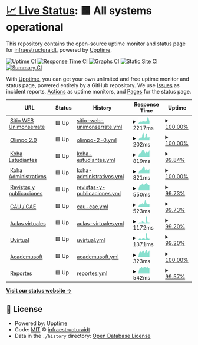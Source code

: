 # [📈 Live Status](https://estado.unimonserrate.edu.co): <!--live status--> **🟩 All systems operational**

This repository contains the open-source uptime monitor and status page for [infraestructuraidt](https://estado.unimonserrate.edu.co), powered by [Upptime](https://github.com/upptime/upptime).

[![Uptime CI](https://github.com/infraestructuraidt/status/workflows/Uptime%20CI/badge.svg)](https://github.com/infraestructuraidt/status/actions?query=workflow%3A%22Uptime+CI%22)
[![Response Time CI](https://github.com/infraestructuraidt/status/workflows/Response%20Time%20CI/badge.svg)](https://github.com/infraestructuraidt/status/actions?query=workflow%3A%22Response+Time+CI%22)
[![Graphs CI](https://github.com/infraestructuraidt/status/workflows/Graphs%20CI/badge.svg)](https://github.com/infraestructuraidt/status/actions?query=workflow%3A%22Graphs+CI%22)
[![Static Site CI](https://github.com/infraestructuraidt/status/workflows/Static%20Site%20CI/badge.svg)](https://github.com/infraestructuraidt/status/actions?query=workflow%3A%22Static+Site+CI%22)
[![Summary CI](https://github.com/infraestructuraidt/status/workflows/Summary%20CI/badge.svg)](https://github.com/infraestructuraidt/status/actions?query=workflow%3A%22Summary+CI%22)

With [Upptime](https://upptime.js.org), you can get your own unlimited and free uptime monitor and status page, powered entirely by a GitHub repository. We use [Issues](https://github.com/infraestructuraidt/status/issues) as incident reports, [Actions](https://github.com/infraestructuraidt/status/actions) as uptime monitors, and [Pages](https://estado.unimonserrate.edu.co) for the status page.

<!--start: status pages-->
<!-- This summary is generated by Upptime (https://github.com/upptime/upptime) -->
<!-- Do not edit this manually, your changes will be overwritten -->
<!-- prettier-ignore -->
| URL | Status | History | Response Time | Uptime |
| --- | ------ | ------- | ------------- | ------ |
| <img alt="" src="https://icons.duckduckgo.com/ip3/www.unimonserrate.edu.co.ico" height="13"> [Sitio WEB Unimonserrate](https://www.unimonserrate.edu.co/) | 🟩 Up | [sitio-web-unimonserrate.yml](https://github.com/infraestructuraidt/status/commits/HEAD/history/sitio-web-unimonserrate.yml) | <details><summary><img alt="Response time graph" src="./graphs/sitio-web-unimonserrate/response-time-week.png" height="20"> 2217ms</summary><br><a href="https://estado.unimonserrate.edu.co/history/sitio-web-unimonserrate"><img alt="Response time 2206" src="https://img.shields.io/endpoint?url=https%3A%2F%2Fraw.githubusercontent.com%2Finfraestructuraidt%2Fstatus%2FHEAD%2Fapi%2Fsitio-web-unimonserrate%2Fresponse-time.json"></a><br><a href="https://estado.unimonserrate.edu.co/history/sitio-web-unimonserrate"><img alt="24-hour response time 1948" src="https://img.shields.io/endpoint?url=https%3A%2F%2Fraw.githubusercontent.com%2Finfraestructuraidt%2Fstatus%2FHEAD%2Fapi%2Fsitio-web-unimonserrate%2Fresponse-time-day.json"></a><br><a href="https://estado.unimonserrate.edu.co/history/sitio-web-unimonserrate"><img alt="7-day response time 2217" src="https://img.shields.io/endpoint?url=https%3A%2F%2Fraw.githubusercontent.com%2Finfraestructuraidt%2Fstatus%2FHEAD%2Fapi%2Fsitio-web-unimonserrate%2Fresponse-time-week.json"></a><br><a href="https://estado.unimonserrate.edu.co/history/sitio-web-unimonserrate"><img alt="30-day response time 2940" src="https://img.shields.io/endpoint?url=https%3A%2F%2Fraw.githubusercontent.com%2Finfraestructuraidt%2Fstatus%2FHEAD%2Fapi%2Fsitio-web-unimonserrate%2Fresponse-time-month.json"></a><br><a href="https://estado.unimonserrate.edu.co/history/sitio-web-unimonserrate"><img alt="1-year response time 2129" src="https://img.shields.io/endpoint?url=https%3A%2F%2Fraw.githubusercontent.com%2Finfraestructuraidt%2Fstatus%2FHEAD%2Fapi%2Fsitio-web-unimonserrate%2Fresponse-time-year.json"></a></details> | <details><summary><a href="https://estado.unimonserrate.edu.co/history/sitio-web-unimonserrate">100.00%</a></summary><a href="https://estado.unimonserrate.edu.co/history/sitio-web-unimonserrate"><img alt="All-time uptime 99.50%" src="https://img.shields.io/endpoint?url=https%3A%2F%2Fraw.githubusercontent.com%2Finfraestructuraidt%2Fstatus%2FHEAD%2Fapi%2Fsitio-web-unimonserrate%2Fuptime.json"></a><br><a href="https://estado.unimonserrate.edu.co/history/sitio-web-unimonserrate"><img alt="24-hour uptime 100.00%" src="https://img.shields.io/endpoint?url=https%3A%2F%2Fraw.githubusercontent.com%2Finfraestructuraidt%2Fstatus%2FHEAD%2Fapi%2Fsitio-web-unimonserrate%2Fuptime-day.json"></a><br><a href="https://estado.unimonserrate.edu.co/history/sitio-web-unimonserrate"><img alt="7-day uptime 100.00%" src="https://img.shields.io/endpoint?url=https%3A%2F%2Fraw.githubusercontent.com%2Finfraestructuraidt%2Fstatus%2FHEAD%2Fapi%2Fsitio-web-unimonserrate%2Fuptime-week.json"></a><br><a href="https://estado.unimonserrate.edu.co/history/sitio-web-unimonserrate"><img alt="30-day uptime 99.62%" src="https://img.shields.io/endpoint?url=https%3A%2F%2Fraw.githubusercontent.com%2Finfraestructuraidt%2Fstatus%2FHEAD%2Fapi%2Fsitio-web-unimonserrate%2Fuptime-month.json"></a><br><a href="https://estado.unimonserrate.edu.co/history/sitio-web-unimonserrate"><img alt="1-year uptime 99.16%" src="https://img.shields.io/endpoint?url=https%3A%2F%2Fraw.githubusercontent.com%2Finfraestructuraidt%2Fstatus%2FHEAD%2Fapi%2Fsitio-web-unimonserrate%2Fuptime-year.json"></a></details>
| <img alt="" src="https://icons.duckduckgo.com/ip3/unimonserrate.ohelit.co.ico" height="13"> [Olimpo 2.0](https://unimonserrate.ohelit.co/) | 🟩 Up | [olimpo-2-0.yml](https://github.com/infraestructuraidt/status/commits/HEAD/history/olimpo-2-0.yml) | <details><summary><img alt="Response time graph" src="./graphs/olimpo-2-0/response-time-week.png" height="20"> 202ms</summary><br><a href="https://estado.unimonserrate.edu.co/history/olimpo-2-0"><img alt="Response time 170" src="https://img.shields.io/endpoint?url=https%3A%2F%2Fraw.githubusercontent.com%2Finfraestructuraidt%2Fstatus%2FHEAD%2Fapi%2Folimpo-2-0%2Fresponse-time.json"></a><br><a href="https://estado.unimonserrate.edu.co/history/olimpo-2-0"><img alt="24-hour response time 283" src="https://img.shields.io/endpoint?url=https%3A%2F%2Fraw.githubusercontent.com%2Finfraestructuraidt%2Fstatus%2FHEAD%2Fapi%2Folimpo-2-0%2Fresponse-time-day.json"></a><br><a href="https://estado.unimonserrate.edu.co/history/olimpo-2-0"><img alt="7-day response time 202" src="https://img.shields.io/endpoint?url=https%3A%2F%2Fraw.githubusercontent.com%2Finfraestructuraidt%2Fstatus%2FHEAD%2Fapi%2Folimpo-2-0%2Fresponse-time-week.json"></a><br><a href="https://estado.unimonserrate.edu.co/history/olimpo-2-0"><img alt="30-day response time 175" src="https://img.shields.io/endpoint?url=https%3A%2F%2Fraw.githubusercontent.com%2Finfraestructuraidt%2Fstatus%2FHEAD%2Fapi%2Folimpo-2-0%2Fresponse-time-month.json"></a><br><a href="https://estado.unimonserrate.edu.co/history/olimpo-2-0"><img alt="1-year response time 170" src="https://img.shields.io/endpoint?url=https%3A%2F%2Fraw.githubusercontent.com%2Finfraestructuraidt%2Fstatus%2FHEAD%2Fapi%2Folimpo-2-0%2Fresponse-time-year.json"></a></details> | <details><summary><a href="https://estado.unimonserrate.edu.co/history/olimpo-2-0">100.00%</a></summary><a href="https://estado.unimonserrate.edu.co/history/olimpo-2-0"><img alt="All-time uptime 99.98%" src="https://img.shields.io/endpoint?url=https%3A%2F%2Fraw.githubusercontent.com%2Finfraestructuraidt%2Fstatus%2FHEAD%2Fapi%2Folimpo-2-0%2Fuptime.json"></a><br><a href="https://estado.unimonserrate.edu.co/history/olimpo-2-0"><img alt="24-hour uptime 100.00%" src="https://img.shields.io/endpoint?url=https%3A%2F%2Fraw.githubusercontent.com%2Finfraestructuraidt%2Fstatus%2FHEAD%2Fapi%2Folimpo-2-0%2Fuptime-day.json"></a><br><a href="https://estado.unimonserrate.edu.co/history/olimpo-2-0"><img alt="7-day uptime 100.00%" src="https://img.shields.io/endpoint?url=https%3A%2F%2Fraw.githubusercontent.com%2Finfraestructuraidt%2Fstatus%2FHEAD%2Fapi%2Folimpo-2-0%2Fuptime-week.json"></a><br><a href="https://estado.unimonserrate.edu.co/history/olimpo-2-0"><img alt="30-day uptime 99.95%" src="https://img.shields.io/endpoint?url=https%3A%2F%2Fraw.githubusercontent.com%2Finfraestructuraidt%2Fstatus%2FHEAD%2Fapi%2Folimpo-2-0%2Fuptime-month.json"></a><br><a href="https://estado.unimonserrate.edu.co/history/olimpo-2-0"><img alt="1-year uptime 99.98%" src="https://img.shields.io/endpoint?url=https%3A%2F%2Fraw.githubusercontent.com%2Finfraestructuraidt%2Fstatus%2FHEAD%2Fapi%2Folimpo-2-0%2Fuptime-year.json"></a></details>
| <img alt="" src="https://icons.duckduckgo.com/ip3/unimonserrate-library.ohelit.co.ico" height="13"> [Koha Estudiantes](https://unimonserrate-library.ohelit.co/) | 🟩 Up | [koha-estudiantes.yml](https://github.com/infraestructuraidt/status/commits/HEAD/history/koha-estudiantes.yml) | <details><summary><img alt="Response time graph" src="./graphs/koha-estudiantes/response-time-week.png" height="20"> 819ms</summary><br><a href="https://estado.unimonserrate.edu.co/history/koha-estudiantes"><img alt="Response time 1454" src="https://img.shields.io/endpoint?url=https%3A%2F%2Fraw.githubusercontent.com%2Finfraestructuraidt%2Fstatus%2FHEAD%2Fapi%2Fkoha-estudiantes%2Fresponse-time.json"></a><br><a href="https://estado.unimonserrate.edu.co/history/koha-estudiantes"><img alt="24-hour response time 753" src="https://img.shields.io/endpoint?url=https%3A%2F%2Fraw.githubusercontent.com%2Finfraestructuraidt%2Fstatus%2FHEAD%2Fapi%2Fkoha-estudiantes%2Fresponse-time-day.json"></a><br><a href="https://estado.unimonserrate.edu.co/history/koha-estudiantes"><img alt="7-day response time 819" src="https://img.shields.io/endpoint?url=https%3A%2F%2Fraw.githubusercontent.com%2Finfraestructuraidt%2Fstatus%2FHEAD%2Fapi%2Fkoha-estudiantes%2Fresponse-time-week.json"></a><br><a href="https://estado.unimonserrate.edu.co/history/koha-estudiantes"><img alt="30-day response time 933" src="https://img.shields.io/endpoint?url=https%3A%2F%2Fraw.githubusercontent.com%2Finfraestructuraidt%2Fstatus%2FHEAD%2Fapi%2Fkoha-estudiantes%2Fresponse-time-month.json"></a><br><a href="https://estado.unimonserrate.edu.co/history/koha-estudiantes"><img alt="1-year response time 1454" src="https://img.shields.io/endpoint?url=https%3A%2F%2Fraw.githubusercontent.com%2Finfraestructuraidt%2Fstatus%2FHEAD%2Fapi%2Fkoha-estudiantes%2Fresponse-time-year.json"></a></details> | <details><summary><a href="https://estado.unimonserrate.edu.co/history/koha-estudiantes">99.84%</a></summary><a href="https://estado.unimonserrate.edu.co/history/koha-estudiantes"><img alt="All-time uptime 99.65%" src="https://img.shields.io/endpoint?url=https%3A%2F%2Fraw.githubusercontent.com%2Finfraestructuraidt%2Fstatus%2FHEAD%2Fapi%2Fkoha-estudiantes%2Fuptime.json"></a><br><a href="https://estado.unimonserrate.edu.co/history/koha-estudiantes"><img alt="24-hour uptime 100.00%" src="https://img.shields.io/endpoint?url=https%3A%2F%2Fraw.githubusercontent.com%2Finfraestructuraidt%2Fstatus%2FHEAD%2Fapi%2Fkoha-estudiantes%2Fuptime-day.json"></a><br><a href="https://estado.unimonserrate.edu.co/history/koha-estudiantes"><img alt="7-day uptime 99.84%" src="https://img.shields.io/endpoint?url=https%3A%2F%2Fraw.githubusercontent.com%2Finfraestructuraidt%2Fstatus%2FHEAD%2Fapi%2Fkoha-estudiantes%2Fuptime-week.json"></a><br><a href="https://estado.unimonserrate.edu.co/history/koha-estudiantes"><img alt="30-day uptime 99.59%" src="https://img.shields.io/endpoint?url=https%3A%2F%2Fraw.githubusercontent.com%2Finfraestructuraidt%2Fstatus%2FHEAD%2Fapi%2Fkoha-estudiantes%2Fuptime-month.json"></a><br><a href="https://estado.unimonserrate.edu.co/history/koha-estudiantes"><img alt="1-year uptime 99.65%" src="https://img.shields.io/endpoint?url=https%3A%2F%2Fraw.githubusercontent.com%2Finfraestructuraidt%2Fstatus%2FHEAD%2Fapi%2Fkoha-estudiantes%2Fuptime-year.json"></a></details>
| <img alt="" src="https://icons.duckduckgo.com/ip3/unimonserrate-library-intra.ohelit.co.ico" height="13"> [Koha Administrativos](https://unimonserrate-library-intra.ohelit.co/) | 🟩 Up | [koha-administrativos.yml](https://github.com/infraestructuraidt/status/commits/HEAD/history/koha-administrativos.yml) | <details><summary><img alt="Response time graph" src="./graphs/koha-administrativos/response-time-week.png" height="20"> 821ms</summary><br><a href="https://estado.unimonserrate.edu.co/history/koha-administrativos"><img alt="Response time 1082" src="https://img.shields.io/endpoint?url=https%3A%2F%2Fraw.githubusercontent.com%2Finfraestructuraidt%2Fstatus%2FHEAD%2Fapi%2Fkoha-administrativos%2Fresponse-time.json"></a><br><a href="https://estado.unimonserrate.edu.co/history/koha-administrativos"><img alt="24-hour response time 983" src="https://img.shields.io/endpoint?url=https%3A%2F%2Fraw.githubusercontent.com%2Finfraestructuraidt%2Fstatus%2FHEAD%2Fapi%2Fkoha-administrativos%2Fresponse-time-day.json"></a><br><a href="https://estado.unimonserrate.edu.co/history/koha-administrativos"><img alt="7-day response time 821" src="https://img.shields.io/endpoint?url=https%3A%2F%2Fraw.githubusercontent.com%2Finfraestructuraidt%2Fstatus%2FHEAD%2Fapi%2Fkoha-administrativos%2Fresponse-time-week.json"></a><br><a href="https://estado.unimonserrate.edu.co/history/koha-administrativos"><img alt="30-day response time 907" src="https://img.shields.io/endpoint?url=https%3A%2F%2Fraw.githubusercontent.com%2Finfraestructuraidt%2Fstatus%2FHEAD%2Fapi%2Fkoha-administrativos%2Fresponse-time-month.json"></a><br><a href="https://estado.unimonserrate.edu.co/history/koha-administrativos"><img alt="1-year response time 1082" src="https://img.shields.io/endpoint?url=https%3A%2F%2Fraw.githubusercontent.com%2Finfraestructuraidt%2Fstatus%2FHEAD%2Fapi%2Fkoha-administrativos%2Fresponse-time-year.json"></a></details> | <details><summary><a href="https://estado.unimonserrate.edu.co/history/koha-administrativos">100.00%</a></summary><a href="https://estado.unimonserrate.edu.co/history/koha-administrativos"><img alt="All-time uptime 99.75%" src="https://img.shields.io/endpoint?url=https%3A%2F%2Fraw.githubusercontent.com%2Finfraestructuraidt%2Fstatus%2FHEAD%2Fapi%2Fkoha-administrativos%2Fuptime.json"></a><br><a href="https://estado.unimonserrate.edu.co/history/koha-administrativos"><img alt="24-hour uptime 100.00%" src="https://img.shields.io/endpoint?url=https%3A%2F%2Fraw.githubusercontent.com%2Finfraestructuraidt%2Fstatus%2FHEAD%2Fapi%2Fkoha-administrativos%2Fuptime-day.json"></a><br><a href="https://estado.unimonserrate.edu.co/history/koha-administrativos"><img alt="7-day uptime 100.00%" src="https://img.shields.io/endpoint?url=https%3A%2F%2Fraw.githubusercontent.com%2Finfraestructuraidt%2Fstatus%2FHEAD%2Fapi%2Fkoha-administrativos%2Fuptime-week.json"></a><br><a href="https://estado.unimonserrate.edu.co/history/koha-administrativos"><img alt="30-day uptime 99.88%" src="https://img.shields.io/endpoint?url=https%3A%2F%2Fraw.githubusercontent.com%2Finfraestructuraidt%2Fstatus%2FHEAD%2Fapi%2Fkoha-administrativos%2Fuptime-month.json"></a><br><a href="https://estado.unimonserrate.edu.co/history/koha-administrativos"><img alt="1-year uptime 99.75%" src="https://img.shields.io/endpoint?url=https%3A%2F%2Fraw.githubusercontent.com%2Finfraestructuraidt%2Fstatus%2FHEAD%2Fapi%2Fkoha-administrativos%2Fuptime-year.json"></a></details>
| <img alt="" src="https://icons.duckduckgo.com/ip3/revistas.unimonserrate.edu.co.ico" height="13"> [Revistas y publicaciones](https://revistas.unimonserrate.edu.co/) | 🟩 Up | [revistas-y-publicaciones.yml](https://github.com/infraestructuraidt/status/commits/HEAD/history/revistas-y-publicaciones.yml) | <details><summary><img alt="Response time graph" src="./graphs/revistas-y-publicaciones/response-time-week.png" height="20"> 550ms</summary><br><a href="https://estado.unimonserrate.edu.co/history/revistas-y-publicaciones"><img alt="Response time 612" src="https://img.shields.io/endpoint?url=https%3A%2F%2Fraw.githubusercontent.com%2Finfraestructuraidt%2Fstatus%2FHEAD%2Fapi%2Frevistas-y-publicaciones%2Fresponse-time.json"></a><br><a href="https://estado.unimonserrate.edu.co/history/revistas-y-publicaciones"><img alt="24-hour response time 606" src="https://img.shields.io/endpoint?url=https%3A%2F%2Fraw.githubusercontent.com%2Finfraestructuraidt%2Fstatus%2FHEAD%2Fapi%2Frevistas-y-publicaciones%2Fresponse-time-day.json"></a><br><a href="https://estado.unimonserrate.edu.co/history/revistas-y-publicaciones"><img alt="7-day response time 550" src="https://img.shields.io/endpoint?url=https%3A%2F%2Fraw.githubusercontent.com%2Finfraestructuraidt%2Fstatus%2FHEAD%2Fapi%2Frevistas-y-publicaciones%2Fresponse-time-week.json"></a><br><a href="https://estado.unimonserrate.edu.co/history/revistas-y-publicaciones"><img alt="30-day response time 589" src="https://img.shields.io/endpoint?url=https%3A%2F%2Fraw.githubusercontent.com%2Finfraestructuraidt%2Fstatus%2FHEAD%2Fapi%2Frevistas-y-publicaciones%2Fresponse-time-month.json"></a><br><a href="https://estado.unimonserrate.edu.co/history/revistas-y-publicaciones"><img alt="1-year response time 634" src="https://img.shields.io/endpoint?url=https%3A%2F%2Fraw.githubusercontent.com%2Finfraestructuraidt%2Fstatus%2FHEAD%2Fapi%2Frevistas-y-publicaciones%2Fresponse-time-year.json"></a></details> | <details><summary><a href="https://estado.unimonserrate.edu.co/history/revistas-y-publicaciones">99.73%</a></summary><a href="https://estado.unimonserrate.edu.co/history/revistas-y-publicaciones"><img alt="All-time uptime 68.50%" src="https://img.shields.io/endpoint?url=https%3A%2F%2Fraw.githubusercontent.com%2Finfraestructuraidt%2Fstatus%2FHEAD%2Fapi%2Frevistas-y-publicaciones%2Fuptime.json"></a><br><a href="https://estado.unimonserrate.edu.co/history/revistas-y-publicaciones"><img alt="24-hour uptime 100.00%" src="https://img.shields.io/endpoint?url=https%3A%2F%2Fraw.githubusercontent.com%2Finfraestructuraidt%2Fstatus%2FHEAD%2Fapi%2Frevistas-y-publicaciones%2Fuptime-day.json"></a><br><a href="https://estado.unimonserrate.edu.co/history/revistas-y-publicaciones"><img alt="7-day uptime 99.73%" src="https://img.shields.io/endpoint?url=https%3A%2F%2Fraw.githubusercontent.com%2Finfraestructuraidt%2Fstatus%2FHEAD%2Fapi%2Frevistas-y-publicaciones%2Fuptime-week.json"></a><br><a href="https://estado.unimonserrate.edu.co/history/revistas-y-publicaciones"><img alt="30-day uptime 99.57%" src="https://img.shields.io/endpoint?url=https%3A%2F%2Fraw.githubusercontent.com%2Finfraestructuraidt%2Fstatus%2FHEAD%2Fapi%2Frevistas-y-publicaciones%2Fuptime-month.json"></a><br><a href="https://estado.unimonserrate.edu.co/history/revistas-y-publicaciones"><img alt="1-year uptime 27.56%" src="https://img.shields.io/endpoint?url=https%3A%2F%2Fraw.githubusercontent.com%2Finfraestructuraidt%2Fstatus%2FHEAD%2Fapi%2Frevistas-y-publicaciones%2Fuptime-year.json"></a></details>
| <img alt="" src="https://icons.duckduckgo.com/ip3/mesadeayuda.unimonserrate.edu.co.ico" height="13"> [CAU / CAE](https://mesadeayuda.unimonserrate.edu.co/) | 🟩 Up | [cau-cae.yml](https://github.com/infraestructuraidt/status/commits/HEAD/history/cau-cae.yml) | <details><summary><img alt="Response time graph" src="./graphs/cau-cae/response-time-week.png" height="20"> 523ms</summary><br><a href="https://estado.unimonserrate.edu.co/history/cau-cae"><img alt="Response time 559" src="https://img.shields.io/endpoint?url=https%3A%2F%2Fraw.githubusercontent.com%2Finfraestructuraidt%2Fstatus%2FHEAD%2Fapi%2Fcau-cae%2Fresponse-time.json"></a><br><a href="https://estado.unimonserrate.edu.co/history/cau-cae"><img alt="24-hour response time 470" src="https://img.shields.io/endpoint?url=https%3A%2F%2Fraw.githubusercontent.com%2Finfraestructuraidt%2Fstatus%2FHEAD%2Fapi%2Fcau-cae%2Fresponse-time-day.json"></a><br><a href="https://estado.unimonserrate.edu.co/history/cau-cae"><img alt="7-day response time 523" src="https://img.shields.io/endpoint?url=https%3A%2F%2Fraw.githubusercontent.com%2Finfraestructuraidt%2Fstatus%2FHEAD%2Fapi%2Fcau-cae%2Fresponse-time-week.json"></a><br><a href="https://estado.unimonserrate.edu.co/history/cau-cae"><img alt="30-day response time 596" src="https://img.shields.io/endpoint?url=https%3A%2F%2Fraw.githubusercontent.com%2Finfraestructuraidt%2Fstatus%2FHEAD%2Fapi%2Fcau-cae%2Fresponse-time-month.json"></a><br><a href="https://estado.unimonserrate.edu.co/history/cau-cae"><img alt="1-year response time 572" src="https://img.shields.io/endpoint?url=https%3A%2F%2Fraw.githubusercontent.com%2Finfraestructuraidt%2Fstatus%2FHEAD%2Fapi%2Fcau-cae%2Fresponse-time-year.json"></a></details> | <details><summary><a href="https://estado.unimonserrate.edu.co/history/cau-cae">99.73%</a></summary><a href="https://estado.unimonserrate.edu.co/history/cau-cae"><img alt="All-time uptime 58.01%" src="https://img.shields.io/endpoint?url=https%3A%2F%2Fraw.githubusercontent.com%2Finfraestructuraidt%2Fstatus%2FHEAD%2Fapi%2Fcau-cae%2Fuptime.json"></a><br><a href="https://estado.unimonserrate.edu.co/history/cau-cae"><img alt="24-hour uptime 100.00%" src="https://img.shields.io/endpoint?url=https%3A%2F%2Fraw.githubusercontent.com%2Finfraestructuraidt%2Fstatus%2FHEAD%2Fapi%2Fcau-cae%2Fuptime-day.json"></a><br><a href="https://estado.unimonserrate.edu.co/history/cau-cae"><img alt="7-day uptime 99.73%" src="https://img.shields.io/endpoint?url=https%3A%2F%2Fraw.githubusercontent.com%2Finfraestructuraidt%2Fstatus%2FHEAD%2Fapi%2Fcau-cae%2Fuptime-week.json"></a><br><a href="https://estado.unimonserrate.edu.co/history/cau-cae"><img alt="30-day uptime 99.57%" src="https://img.shields.io/endpoint?url=https%3A%2F%2Fraw.githubusercontent.com%2Finfraestructuraidt%2Fstatus%2FHEAD%2Fapi%2Fcau-cae%2Fuptime-month.json"></a><br><a href="https://estado.unimonserrate.edu.co/history/cau-cae"><img alt="1-year uptime 27.55%" src="https://img.shields.io/endpoint?url=https%3A%2F%2Fraw.githubusercontent.com%2Finfraestructuraidt%2Fstatus%2FHEAD%2Fapi%2Fcau-cae%2Fuptime-year.json"></a></details>
| <img alt="" src="https://icons.duckduckgo.com/ip3/aulasvirtuales.unimonserrate.edu.co.ico" height="13"> [Aulas virtuales](https://aulasvirtuales.unimonserrate.edu.co/) | 🟩 Up | [aulas-virtuales.yml](https://github.com/infraestructuraidt/status/commits/HEAD/history/aulas-virtuales.yml) | <details><summary><img alt="Response time graph" src="./graphs/aulas-virtuales/response-time-week.png" height="20"> 1172ms</summary><br><a href="https://estado.unimonserrate.edu.co/history/aulas-virtuales"><img alt="Response time 943" src="https://img.shields.io/endpoint?url=https%3A%2F%2Fraw.githubusercontent.com%2Finfraestructuraidt%2Fstatus%2FHEAD%2Fapi%2Faulas-virtuales%2Fresponse-time.json"></a><br><a href="https://estado.unimonserrate.edu.co/history/aulas-virtuales"><img alt="24-hour response time 1009" src="https://img.shields.io/endpoint?url=https%3A%2F%2Fraw.githubusercontent.com%2Finfraestructuraidt%2Fstatus%2FHEAD%2Fapi%2Faulas-virtuales%2Fresponse-time-day.json"></a><br><a href="https://estado.unimonserrate.edu.co/history/aulas-virtuales"><img alt="7-day response time 1172" src="https://img.shields.io/endpoint?url=https%3A%2F%2Fraw.githubusercontent.com%2Finfraestructuraidt%2Fstatus%2FHEAD%2Fapi%2Faulas-virtuales%2Fresponse-time-week.json"></a><br><a href="https://estado.unimonserrate.edu.co/history/aulas-virtuales"><img alt="30-day response time 995" src="https://img.shields.io/endpoint?url=https%3A%2F%2Fraw.githubusercontent.com%2Finfraestructuraidt%2Fstatus%2FHEAD%2Fapi%2Faulas-virtuales%2Fresponse-time-month.json"></a><br><a href="https://estado.unimonserrate.edu.co/history/aulas-virtuales"><img alt="1-year response time 829" src="https://img.shields.io/endpoint?url=https%3A%2F%2Fraw.githubusercontent.com%2Finfraestructuraidt%2Fstatus%2FHEAD%2Fapi%2Faulas-virtuales%2Fresponse-time-year.json"></a></details> | <details><summary><a href="https://estado.unimonserrate.edu.co/history/aulas-virtuales">99.20%</a></summary><a href="https://estado.unimonserrate.edu.co/history/aulas-virtuales"><img alt="All-time uptime 92.82%" src="https://img.shields.io/endpoint?url=https%3A%2F%2Fraw.githubusercontent.com%2Finfraestructuraidt%2Fstatus%2FHEAD%2Fapi%2Faulas-virtuales%2Fuptime.json"></a><br><a href="https://estado.unimonserrate.edu.co/history/aulas-virtuales"><img alt="24-hour uptime 100.00%" src="https://img.shields.io/endpoint?url=https%3A%2F%2Fraw.githubusercontent.com%2Finfraestructuraidt%2Fstatus%2FHEAD%2Fapi%2Faulas-virtuales%2Fuptime-day.json"></a><br><a href="https://estado.unimonserrate.edu.co/history/aulas-virtuales"><img alt="7-day uptime 99.20%" src="https://img.shields.io/endpoint?url=https%3A%2F%2Fraw.githubusercontent.com%2Finfraestructuraidt%2Fstatus%2FHEAD%2Fapi%2Faulas-virtuales%2Fuptime-week.json"></a><br><a href="https://estado.unimonserrate.edu.co/history/aulas-virtuales"><img alt="30-day uptime 99.26%" src="https://img.shields.io/endpoint?url=https%3A%2F%2Fraw.githubusercontent.com%2Finfraestructuraidt%2Fstatus%2FHEAD%2Fapi%2Faulas-virtuales%2Fuptime-month.json"></a><br><a href="https://estado.unimonserrate.edu.co/history/aulas-virtuales"><img alt="1-year uptime 93.44%" src="https://img.shields.io/endpoint?url=https%3A%2F%2Fraw.githubusercontent.com%2Finfraestructuraidt%2Fstatus%2FHEAD%2Fapi%2Faulas-virtuales%2Fuptime-year.json"></a></details>
| <img alt="" src="https://icons.duckduckgo.com/ip3/uvirtual.unimonserrate.edu.co.ico" height="13"> [Uvirtual](https://uvirtual.unimonserrate.edu.co/) | 🟩 Up | [uvirtual.yml](https://github.com/infraestructuraidt/status/commits/HEAD/history/uvirtual.yml) | <details><summary><img alt="Response time graph" src="./graphs/uvirtual/response-time-week.png" height="20"> 1371ms</summary><br><a href="https://estado.unimonserrate.edu.co/history/uvirtual"><img alt="Response time 1269" src="https://img.shields.io/endpoint?url=https%3A%2F%2Fraw.githubusercontent.com%2Finfraestructuraidt%2Fstatus%2FHEAD%2Fapi%2Fuvirtual%2Fresponse-time.json"></a><br><a href="https://estado.unimonserrate.edu.co/history/uvirtual"><img alt="24-hour response time 1203" src="https://img.shields.io/endpoint?url=https%3A%2F%2Fraw.githubusercontent.com%2Finfraestructuraidt%2Fstatus%2FHEAD%2Fapi%2Fuvirtual%2Fresponse-time-day.json"></a><br><a href="https://estado.unimonserrate.edu.co/history/uvirtual"><img alt="7-day response time 1371" src="https://img.shields.io/endpoint?url=https%3A%2F%2Fraw.githubusercontent.com%2Finfraestructuraidt%2Fstatus%2FHEAD%2Fapi%2Fuvirtual%2Fresponse-time-week.json"></a><br><a href="https://estado.unimonserrate.edu.co/history/uvirtual"><img alt="30-day response time 1356" src="https://img.shields.io/endpoint?url=https%3A%2F%2Fraw.githubusercontent.com%2Finfraestructuraidt%2Fstatus%2FHEAD%2Fapi%2Fuvirtual%2Fresponse-time-month.json"></a><br><a href="https://estado.unimonserrate.edu.co/history/uvirtual"><img alt="1-year response time 1244" src="https://img.shields.io/endpoint?url=https%3A%2F%2Fraw.githubusercontent.com%2Finfraestructuraidt%2Fstatus%2FHEAD%2Fapi%2Fuvirtual%2Fresponse-time-year.json"></a></details> | <details><summary><a href="https://estado.unimonserrate.edu.co/history/uvirtual">99.20%</a></summary><a href="https://estado.unimonserrate.edu.co/history/uvirtual"><img alt="All-time uptime 92.95%" src="https://img.shields.io/endpoint?url=https%3A%2F%2Fraw.githubusercontent.com%2Finfraestructuraidt%2Fstatus%2FHEAD%2Fapi%2Fuvirtual%2Fuptime.json"></a><br><a href="https://estado.unimonserrate.edu.co/history/uvirtual"><img alt="24-hour uptime 100.00%" src="https://img.shields.io/endpoint?url=https%3A%2F%2Fraw.githubusercontent.com%2Finfraestructuraidt%2Fstatus%2FHEAD%2Fapi%2Fuvirtual%2Fuptime-day.json"></a><br><a href="https://estado.unimonserrate.edu.co/history/uvirtual"><img alt="7-day uptime 99.20%" src="https://img.shields.io/endpoint?url=https%3A%2F%2Fraw.githubusercontent.com%2Finfraestructuraidt%2Fstatus%2FHEAD%2Fapi%2Fuvirtual%2Fuptime-week.json"></a><br><a href="https://estado.unimonserrate.edu.co/history/uvirtual"><img alt="30-day uptime 99.27%" src="https://img.shields.io/endpoint?url=https%3A%2F%2Fraw.githubusercontent.com%2Finfraestructuraidt%2Fstatus%2FHEAD%2Fapi%2Fuvirtual%2Fuptime-month.json"></a><br><a href="https://estado.unimonserrate.edu.co/history/uvirtual"><img alt="1-year uptime 93.78%" src="https://img.shields.io/endpoint?url=https%3A%2F%2Fraw.githubusercontent.com%2Finfraestructuraidt%2Fstatus%2FHEAD%2Fapi%2Fuvirtual%2Fuptime-year.json"></a></details>
| <img alt="" src="https://icons.duckduckgo.com/ip3/academusoft.unimonserrate.edu.co.ico" height="13"> [Academusoft](https://academusoft.unimonserrate.edu.co/) | 🟩 Up | [academusoft.yml](https://github.com/infraestructuraidt/status/commits/HEAD/history/academusoft.yml) | <details><summary><img alt="Response time graph" src="./graphs/academusoft/response-time-week.png" height="20"> 323ms</summary><br><a href="https://estado.unimonserrate.edu.co/history/academusoft"><img alt="Response time 700" src="https://img.shields.io/endpoint?url=https%3A%2F%2Fraw.githubusercontent.com%2Finfraestructuraidt%2Fstatus%2FHEAD%2Fapi%2Facademusoft%2Fresponse-time.json"></a><br><a href="https://estado.unimonserrate.edu.co/history/academusoft"><img alt="24-hour response time 306" src="https://img.shields.io/endpoint?url=https%3A%2F%2Fraw.githubusercontent.com%2Finfraestructuraidt%2Fstatus%2FHEAD%2Fapi%2Facademusoft%2Fresponse-time-day.json"></a><br><a href="https://estado.unimonserrate.edu.co/history/academusoft"><img alt="7-day response time 323" src="https://img.shields.io/endpoint?url=https%3A%2F%2Fraw.githubusercontent.com%2Finfraestructuraidt%2Fstatus%2FHEAD%2Fapi%2Facademusoft%2Fresponse-time-week.json"></a><br><a href="https://estado.unimonserrate.edu.co/history/academusoft"><img alt="30-day response time 1647" src="https://img.shields.io/endpoint?url=https%3A%2F%2Fraw.githubusercontent.com%2Finfraestructuraidt%2Fstatus%2FHEAD%2Fapi%2Facademusoft%2Fresponse-time-month.json"></a><br><a href="https://estado.unimonserrate.edu.co/history/academusoft"><img alt="1-year response time 684" src="https://img.shields.io/endpoint?url=https%3A%2F%2Fraw.githubusercontent.com%2Finfraestructuraidt%2Fstatus%2FHEAD%2Fapi%2Facademusoft%2Fresponse-time-year.json"></a></details> | <details><summary><a href="https://estado.unimonserrate.edu.co/history/academusoft">100.00%</a></summary><a href="https://estado.unimonserrate.edu.co/history/academusoft"><img alt="All-time uptime 67.62%" src="https://img.shields.io/endpoint?url=https%3A%2F%2Fraw.githubusercontent.com%2Finfraestructuraidt%2Fstatus%2FHEAD%2Fapi%2Facademusoft%2Fuptime.json"></a><br><a href="https://estado.unimonserrate.edu.co/history/academusoft"><img alt="24-hour uptime 100.00%" src="https://img.shields.io/endpoint?url=https%3A%2F%2Fraw.githubusercontent.com%2Finfraestructuraidt%2Fstatus%2FHEAD%2Fapi%2Facademusoft%2Fuptime-day.json"></a><br><a href="https://estado.unimonserrate.edu.co/history/academusoft"><img alt="7-day uptime 100.00%" src="https://img.shields.io/endpoint?url=https%3A%2F%2Fraw.githubusercontent.com%2Finfraestructuraidt%2Fstatus%2FHEAD%2Fapi%2Facademusoft%2Fuptime-week.json"></a><br><a href="https://estado.unimonserrate.edu.co/history/academusoft"><img alt="30-day uptime 99.74%" src="https://img.shields.io/endpoint?url=https%3A%2F%2Fraw.githubusercontent.com%2Finfraestructuraidt%2Fstatus%2FHEAD%2Fapi%2Facademusoft%2Fuptime-month.json"></a><br><a href="https://estado.unimonserrate.edu.co/history/academusoft"><img alt="1-year uptime 26.98%" src="https://img.shields.io/endpoint?url=https%3A%2F%2Fraw.githubusercontent.com%2Finfraestructuraidt%2Fstatus%2FHEAD%2Fapi%2Facademusoft%2Fuptime-year.json"></a></details>
| <img alt="" src="https://icons.duckduckgo.com/ip3/reportes.unimonserrate.edu.co.ico" height="13"> [Reportes](https://reportes.unimonserrate.edu.co/jasperserver/login.html) | 🟩 Up | [reportes.yml](https://github.com/infraestructuraidt/status/commits/HEAD/history/reportes.yml) | <details><summary><img alt="Response time graph" src="./graphs/reportes/response-time-week.png" height="20"> 542ms</summary><br><a href="https://estado.unimonserrate.edu.co/history/reportes"><img alt="Response time 1157" src="https://img.shields.io/endpoint?url=https%3A%2F%2Fraw.githubusercontent.com%2Finfraestructuraidt%2Fstatus%2FHEAD%2Fapi%2Freportes%2Fresponse-time.json"></a><br><a href="https://estado.unimonserrate.edu.co/history/reportes"><img alt="24-hour response time 639" src="https://img.shields.io/endpoint?url=https%3A%2F%2Fraw.githubusercontent.com%2Finfraestructuraidt%2Fstatus%2FHEAD%2Fapi%2Freportes%2Fresponse-time-day.json"></a><br><a href="https://estado.unimonserrate.edu.co/history/reportes"><img alt="7-day response time 542" src="https://img.shields.io/endpoint?url=https%3A%2F%2Fraw.githubusercontent.com%2Finfraestructuraidt%2Fstatus%2FHEAD%2Fapi%2Freportes%2Fresponse-time-week.json"></a><br><a href="https://estado.unimonserrate.edu.co/history/reportes"><img alt="30-day response time 550" src="https://img.shields.io/endpoint?url=https%3A%2F%2Fraw.githubusercontent.com%2Finfraestructuraidt%2Fstatus%2FHEAD%2Fapi%2Freportes%2Fresponse-time-month.json"></a><br><a href="https://estado.unimonserrate.edu.co/history/reportes"><img alt="1-year response time 1157" src="https://img.shields.io/endpoint?url=https%3A%2F%2Fraw.githubusercontent.com%2Finfraestructuraidt%2Fstatus%2FHEAD%2Fapi%2Freportes%2Fresponse-time-year.json"></a></details> | <details><summary><a href="https://estado.unimonserrate.edu.co/history/reportes">99.57%</a></summary><a href="https://estado.unimonserrate.edu.co/history/reportes"><img alt="All-time uptime 33.23%" src="https://img.shields.io/endpoint?url=https%3A%2F%2Fraw.githubusercontent.com%2Finfraestructuraidt%2Fstatus%2FHEAD%2Fapi%2Freportes%2Fuptime.json"></a><br><a href="https://estado.unimonserrate.edu.co/history/reportes"><img alt="24-hour uptime 100.00%" src="https://img.shields.io/endpoint?url=https%3A%2F%2Fraw.githubusercontent.com%2Finfraestructuraidt%2Fstatus%2FHEAD%2Fapi%2Freportes%2Fuptime-day.json"></a><br><a href="https://estado.unimonserrate.edu.co/history/reportes"><img alt="7-day uptime 99.57%" src="https://img.shields.io/endpoint?url=https%3A%2F%2Fraw.githubusercontent.com%2Finfraestructuraidt%2Fstatus%2FHEAD%2Fapi%2Freportes%2Fuptime-week.json"></a><br><a href="https://estado.unimonserrate.edu.co/history/reportes"><img alt="30-day uptime 99.54%" src="https://img.shields.io/endpoint?url=https%3A%2F%2Fraw.githubusercontent.com%2Finfraestructuraidt%2Fstatus%2FHEAD%2Fapi%2Freportes%2Fuptime-month.json"></a><br><a href="https://estado.unimonserrate.edu.co/history/reportes"><img alt="1-year uptime 27.43%" src="https://img.shields.io/endpoint?url=https%3A%2F%2Fraw.githubusercontent.com%2Finfraestructuraidt%2Fstatus%2FHEAD%2Fapi%2Freportes%2Fuptime-year.json"></a></details>

<!--end: status pages-->

[**Visit our status website →**](https://estado.unimonserrate.edu.co)

## 📄 License

- Powered by: [Upptime](https://github.com/upptime/upptime)
- Code: [MIT](./LICENSE) © [infraestructuraidt](https://estado.unimonserrate.edu.co)
- Data in the `./history` directory: [Open Database License](https://opendatacommons.org/licenses/odbl/1-0/)
